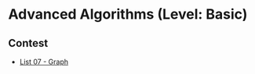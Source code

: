 # Advanced Algorithms (Level: Basic)

## Contest
- [List 07 - Graph](https://a2oj.com/contest?ID=36573)